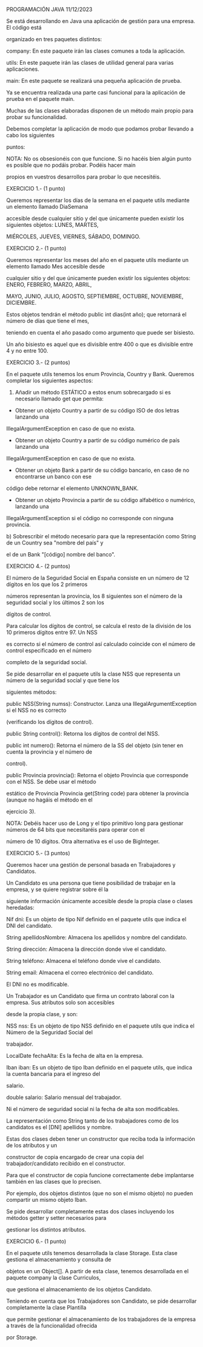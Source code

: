 PROGRAMACIÓN JAVA 11/12/2023

Se está desarrollando en Java una aplicación de gestión para una empresa. El código está

organizado en tres paquetes distintos:

company: En este paquete irán las clases comunes a toda la aplicación.

utils: En este paquete irán las clases de utilidad general para varias aplicaciones.

main: En este paquete se realizará una pequeña aplicación de prueba.

Ya se encuentra realizada una parte casi funcional para la aplicación de prueba en el paquete main.

Muchas de las clases elaboradas disponen de un método main propio para probar su funcionalidad.

Debemos completar la aplicación de modo que podamos probar llevando a cabo los siguientes

puntos:

NOTA: No os obsesionéis con que funcione. Si no hacéis bien algún punto es posible que no podáis probar. Podéis hacer main

propios en vuestros desarrollos para probar lo que necesitéis.

EXERCICIO 1.- (1 punto)

Queremos representar los días de la semana en el paquete utils mediante un elemento llamado DiaSemana

accesible desde cualquier sitio y del que únicamente pueden existir los siguientes objetos: LUNES, MARTES,

MIÉRCOLES, JUEVES, VIERNES, SÁBADO, DOMINGO.

EXERCICIO 2.- (1 punto)

Queremos representar los meses del año en el paquete utils mediante un elemento llamado Mes accesible desde

cualquier sitio y del que únicamente pueden existir los siguientes objetos: ENERO, FEBRERO, MARZO, ABRIL,

MAYO, JUNIO, JULIO, AGOSTO, SEPTIEMBRE, OCTUBRE, NOVIEMBRE, DICIEMBRE.

Estos objetos tendrán el método public int dias(int año); que retornará el número de días que tiene el mes,

teniendo en cuenta el año pasado como argumento que puede ser bisiesto.

Un año bisiesto es aquel que es divisible entre 400 o que es divisible entre 4 y no entre 100.

EXERCICIO 3.- (2 puntos)

En el paquete utils tenemos los enum Provincia, Country y Bank. Queremos completar los siguientes aspectos:

1) Añadir un método ESTÁTICO a estos enum sobrecargado si es necesario llamado get que permita:

- Obtener un objeto Country a partir de su código ISO de dos letras lanzando una

IllegalArgumentException en caso de que no exista.

- Obtener un objeto Country a partir de su código numérico de país lanzando una

IllegalArgumentException en caso de que no exista.

- Obtener un objeto Bank a partir de su código bancario, en caso de no encontrarse un banco con ese

código debe retornar el elemento UNKNOWN\_BANK.

- Obtener un objeto Provincia a partir de su código alfabético o numérico, lanzando una

IllegalArgumentException si el código no corresponde con ninguna provincia.

b) Sobrescribir el método necesario para que la representación como String de un Country sea "nombre del país" y

el de un Bank "[código] nombre del banco".

EXERCICIO 4.- (2 puntos)

El número de la Seguridad Social en España consiste en un número de 12 dígitos en los que los 2 primeros

números representan la provincia, los 8 siguientes son el número de la seguridad social y los últimos 2 son los

dígitos de control.

Para calcular los dígitos de control, se calcula el resto de la división de los 10 primeros dígitos entre 97. Un NSS

es correcto si el número de control así calculado coincide con el número de control especificado en el número

completo de la seguridad social.

Se pide desarrollar en el paquete utils la clase NSS que representa un número de la seguridad social y que tiene los

siguientes métodos:

public NSS(String numss): Constructor. Lanza una IllegalArgumentException si el NSS no es correcto

(verificando los dígitos de control).

public String control(): Retorna los dígitos de control del NSS.

public int numero(): Retorna el número de la SS del objeto (sin tener en cuenta la provincia y el número de

control).

public Provincia provincia(): Retorna el objeto Provincia que corresponde con el NSS. Se debe usar el método

estático de Provincia Provincia get(String code) para obtener la provincia (aunque no hagáis el método en el

ejercicio 3).

NOTA: Debéis hacer uso de Long y el tipo primitivo long para gestionar números de 64 bits que necesitaréis para operar con el

número de 10 dígitos. Otra alternativa es el uso de BigInteger.

EXERCICIO 5.- (3 puntos)

Queremos hacer una gestión de personal basada en Trabajadores y Candidatos.

Un Candidato es una persona que tiene posibilidad de trabajar en la empresa, y se quiere registrar sobre él la

siguiente información únicamente accesible desde la propia clase o clases heredadas:

Nif dni: Es un objeto de tipo Nif definido en el paquete utils que indica el DNI del candidato.

String apellidosNombre: Almacena los apellidos y nombre del candidato.

String dirección: Almacena la dirección donde vive el candidato.

String teléfono: Almacena el teléfono donde vive el candidato.

String email: Almacena el correo electrónico del candidato.

El DNI no es modificable.

Un Trabajador es un Candidato que firma un contrato laboral con la empresa. Sus atributos solo son accesibles

desde la propia clase, y son:

NSS nss: Es un objeto de tipo NSS definido en el paquete utils que indica el Número de la Seguridad Social del

trabajador.

LocalDate fechaAlta: Es la fecha de alta en la empresa.

Iban iban: Es un objeto de tipo Iban definido en el paquete utils, que indica la cuenta bancaria para el ingreso del

salario.

double salario: Salario mensual del trabajador.

Ni el número de seguridad social ni la fecha de alta son modificables.

La representación como String tanto de los trabajadores como de los candidatos es el [DNI] apellidos y nombre.

Estas dos clases deben tener un constructor que reciba toda la información de los atributos y un

constructor de copia encargado de crear una copia del trabajador/candidato recibido en el constructor.

Para que el constructor de copia funcione correctamente debe implantarse también en las clases que lo precisen.

Por ejemplo, dos objetos distintos (que no son el mismo objeto) no pueden compartir un mismo objeto Iban.

Se pide desarrollar completamente estas dos clases incluyendo los métodos getter y setter necesarios para

gestionar los distintos atributos.

EXERCICIO 6.- (1 punto)

En el paquete utils tenemos desarrollada la clase Storage. Esta clase gestiona el almacenamiento y consulta de

objetos en un Object[]. A partir de esta clase, tenemos desarrollada en el paquete company la clase Curriculos,

que gestiona el almacenamiento de los objetos Candidato.

Teniendo en cuenta que los Trabajadores son Candidato, se pide desarrollar completamente la clase Plantilla

que permite gestionar el almacenamiento de los trabajadores de la empresa a través de la funcionalidad ofrecida

por Storage.
